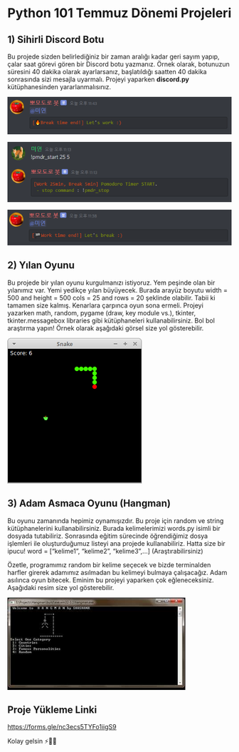 # Python 101 Temmuz Dönemi Projeleri

## 1) Sihirli Discord Botu

Bu projede sizden belirlediğiniz bir zaman aralığı kadar geri sayım yapıp, çalar saat görevi gören bir Discord botu yazmanız. Örnek olarak, botunuzun süresini 40 dakika olarak ayarlarsanız, başlatıldığı saatten 40 dakika sonrasında sizi mesajla uyarmalı. Projeyi yaparken **discord.py** kütüphanesinden yararlanmalısınız.

![img](figures/PomodoroBot.jpg)

![img](figures/PomodoroBot2.jpg)

![img](figures/PomodoroBot3.jpg)

## 2) Yılan Oyunu

Bu projede bir yılan oyunu kurgulmanızı istiyoruz. Yem peşinde olan bir yılanımız var. Yemi yedikçe yılan büyüyecek. Burada arayüz boyutu width = 500 and height = 500
cols = 25 and rows = 20 şeklinde olabilir. Tabii ki tamamen size kalmış. Kenarlara çarpınca oyun sona ermeli. Projeyi yazarken math, random, pygame (draw, key module vs.), tkinter, tkinter.messagebox libraries gibi kütüphaneleri kullanabilirsiniz. Bol bol araştırma yapın! Örnek olarak aşağıdaki görsel size yol gösterebilir.

![img](figures/snake.png)

## 3) Adam Asmaca Oyunu (Hangman)
Bu oyunu zamanında hepimiz oynamışızdır. Bu proje için random ve string kütüphanelerini kullanabilirsiniz. Burada kelimelerimizi words.py isimli bir dosyada tutabiliriz. Sonrasında eğitim sürecinde öğrendiğimiz dosya işlemleri ile oluşturduğumuz listeyi ana projede kullanabiliriz. Hatta size bir ipucu! 
word = [“kelime1”, “kelime2”, “kelime3”,...] (Araştırabilirsiniz)

Özetle, programımız random bir kelime seçecek ve bizde terminalden harfler girerek adamımız asılmadan bu kelimeyi bulmaya çalışacağız. Adam asılınca oyun bitecek. Eminim bu projeyi yaparken çok eğleneceksiniz. Aşağıdaki resim size yol gösterebilir.

![img](figures/hangman.jpg)

## Proje Yükleme Linki
https://forms.gle/nc3ecs5TYFo1iigS9

Kolay gelsin ⚡🌱📕
